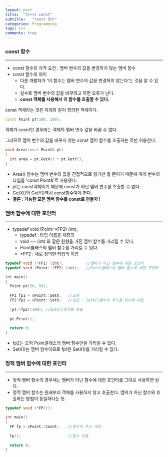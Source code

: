 ```yaml
---
layout: post
title:  "[C++] const"
subtitle:   "const 함수"
categories: Programming
tags: C++
comments: true
---
```


### const  함수

---

* const 함수의 자격 요건 : 멤버 변수의 값을 변경하지 않는 멤버 함수
* const 함수의 의미
  * 다른 개발자가 '이 함수는 멤버 변수의 값을 변경하지 않는다'는 것을 알 수 있다.
  * 실수로 멤버 변수의 값을 바꾸려고 하면 오류가 난다.
  * **const 객체를 사용해서 이 함수를 호출할 수 있다.**






const 객체라는 것은 아래와 같이 정의한 객체이다.

```c++
const Point pt(100, 100);
```

객체가 cosnt인 경우에는 객체의 멤버 변수 값을 바꿀 수 없다.

그러므로 멤버 변수의 값을 바꾸지 않는 const 멤버 함수를 호출하는 것만 허용한다.





```c++
void Area(const Point& pt)
{
  int area = pt.GetX() * pt.GetY();
}
```

- Area() 함수는 멤버 변수의 값을 간접적으로 읽기만 할 뿐이기 때문에 매개 변수의 타입을 'const Point&'로 사용했다.
- pt는 const객체이기 때문에 const가 아닌 멤버 변수를 호출할 수 없다.
- GetX()와 GetY()역시 const함수여야 한다.
- **결론 : 가능한 모든 멤버 함수를 const로 만들자 !**








### 멤버 함수에 대한 포인터

---

* typedef void (Point::*FP2) (int);
  * typedef : 타입 이름을 재정의
  * void ~~ (int) 와 같은 원형을 가진 멤버 함수를 가리킬 수 있다.
  * Point클래스의 멤버 함수를 가리킬 수 있다.
  * *FP2 : 새로 정의한 타입의 이름







```c++
typedef void (*FP1) (int);			//멤버가 아닌 함수에 대한 포인터
typedef void (Point::*FP2) (int);	//Point클래스의 멤버 함수에 대한 포인터

int main()
{
  Point pt(50, 50);
  
  FP1 fp1 = &Point::SetX;	//오류
  FP2 fp2 = &Point::SetX;	//성공 - SetX()함수의 주소를 fp2에 대입
  
  (pt.*fp2)(100); //SetX()함수를 호출
  
  pt.Print();
  
  return 0;
}
```



- fp2는 오직 Point클래스의 멤버 함수만을 가리킬 수 있다.
- SetX()는 멤버 함수이므로 fp1은 SetX()를 가리킬 수 없다.







### 정적 멤버 함수에 대한 포인터

---

- 정적 멤버 함수의 경우네는 멤버가 아닌 함수에 대한 포인터를 그대로 사용하면 된다.
- 정적 멤버 함수는 원래부터 객체를 사용하지 않고 호출한다. 멤버가 아닌 함수와 호출하는 방법이 동일하다는 뜻.





```c++
typedef void (*FP)();

int main()
{
  FP fp = &Point::Count;	//함수의 주소 대입
  
  fp();						//함수 호출
  
  return 0;
}
```

